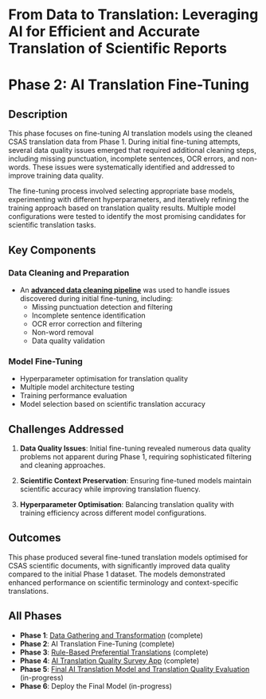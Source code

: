 # From Data to Translation: Leveraging AI for Efficient and Accurate Translation of Scientific Reports 

# Phase 2: AI Translation Fine-Tuning

## Description

This phase focuses on fine-tuning AI translation models using the cleaned CSAS translation data from Phase 1. During initial fine-tuning attempts, several data quality issues emerged that required additional cleaning steps, including missing punctuation, incomplete sentences, OCR errors, and non-words. These issues were systematically identified and addressed to improve training data quality.

The fine-tuning process involved selecting appropriate base models, experimenting with different hyperparameters, and iteratively refining the training approach based on translation quality results. Multiple model configurations were tested to identify the most promising candidates for scientific translation tasks.

## Key Components

### Data Cleaning and Preparation
- An **[advanced data cleaning pipeline](https://github.com/KevinCarr42/Translation-Fine-Tuning/blob/master/training_data_creation_and_cleaning.ipynb)** was used to handle issues discovered during initial fine-tuning, including:
  - Missing punctuation detection and filtering
  - Incomplete sentence identification
  - OCR error correction and filtering
  - Non-word removal
  - Data quality validation

### Model Fine-Tuning
- Hyperparameter optimisation for translation quality
- Multiple model architecture testing
- Training performance evaluation
- Model selection based on scientific translation accuracy

## Challenges Addressed

1. **Data Quality Issues**: Initial fine-tuning revealed numerous data quality problems not apparent during Phase 1, requiring sophisticated filtering and cleaning approaches.

2. **Scientific Context Preservation**: Ensuring fine-tuned models maintain scientific accuracy while improving translation fluency.

3. **Hyperparameter Optimisation**: Balancing translation quality with training efficiency across different model configurations.

## Outcomes

This phase produced several fine-tuned translation models optimised for CSAS scientific documents, with significantly improved data quality compared to the initial Phase 1 dataset. The models demonstrated enhanced performance on scientific terminology and context-specific translations.

## All Phases

- **Phase 1**: [Data Gathering and Transformation](https://github.com/KevinCarr42/AI-Translation) (complete)
- **Phase 2**: AI Translation Fine-Tuning (complete)
- **Phase 3**: [Rule-Based Preferential Translations](https://github.com/KevinCarr42/rule-based-translation) (complete)
- **Phase 4**: [AI Translation Quality Survey App](https://github.com/KevinCarr42/translation-quality-survey-app) (complete)
- **Phase 5**: [Final AI Translation Model and Translation Quality Evaluation](https://github.com/KevinCarr42/CSAS-Translations) (in-progress)
- **Phase 6**: Deploy the Final Model (in-progress)
